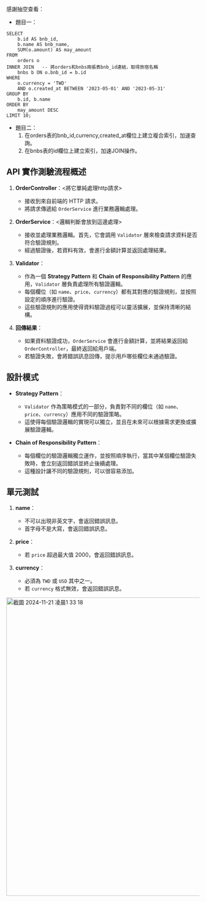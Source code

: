 感謝抽空查看：
- 題目一：
```
SELECT    
    b.id AS bnb_id,
    b.name AS bnb_name,
    SUM(o.amount) AS may_amount
FROM 
    orders o
INNER JOIN   -- 將orders和bnbs兩張表bnb_id連結，取得旅宿名稱
    bnbs b ON o.bnb_id = b.id
WHERE 
    o.currency = 'TWD'
    AND o.created_at BETWEEN '2023-05-01' AND '2023-05-31'
GROUP BY 
    b.id, b.name
ORDER BY 
    may_amount DESC
LIMIT 10;
```
- 題目二：
  1. 在orders表的bnb_id,currency,created_at欄位上建立複合索引，加速查詢。
  2. 在bnbs表的id欄位上建立索引，加速JOIN操作。

## API 實作測驗流程概述
1. **OrderController**：<將它單純處理http請求>
   - 接收到來自前端的 HTTP 請求。
   - 將請求傳遞給 `OrderService` 進行業務邏輯處理。
   
2. **OrderService**：<邏輯判斷會放到這邊處理>
   - 接收並處理業務邏輯。首先，它會調用 `Validator` 層來檢查請求資料是否符合驗證規則。
   - 經過驗證後，若資料有效，會進行金額計算並返回處理結果。
   
3. **Validator**：
   - 作為一個 **Strategy Pattern** 和 **Chain of Responsibility Pattern** 的應用，`Validator` 層負責處理所有驗證邏輯。
   - 每個欄位（如 `name`、`price`、`currency`）都有其對應的驗證規則，並按照設定的順序進行驗證。
   - 這些驗證規則的應用使得資料驗證過程可以靈活擴展，並保持清晰的結構。
   
4. **回傳結果**：
   - 如果資料驗證成功，`OrderService` 會進行金額計算，並將結果返回給 `OrderController`，最終返回給用戶端。
   - 若驗證失敗，會將錯誤訊息回傳，提示用戶哪些欄位未通過驗證。

## 設計模式

- **Strategy Pattern**：
  - `Validator` 作為策略模式的一部分，負責對不同的欄位（如 `name`、`price`、`currency`）應用不同的驗證策略。
  - 這使得每個驗證邏輯的實現可以獨立，並且在未來可以根據需求更換或擴展驗證邏輯。

- **Chain of Responsibility Pattern**：
  - 每個欄位的驗證邏輯獨立運作，並按照順序執行，當其中某個欄位驗證失敗時，會立刻返回錯誤並終止後續處理。
  - 這種設計讓不同的驗證規則，可以很容易添加。

## 單元測試
1. **name**：
   - 不可以出現非英文字，會返回錯誤訊息。
   - 首字母不是大寫，會返回錯誤訊息。

2. **price**：
   - 若 `price` 超過最大值 2000，會返回錯誤訊息。

3. **currency**：
   - 必須為 `TWD` 或 `USD` 其中之一。
   - 若 `currency` 格式無效，會返回錯誤訊息。
<img width="777" alt="截圖 2024-11-21 凌晨1 33 18" src="https://github.com/user-attachments/assets/e16d3cc1-6ae4-422d-8152-86bae3e0c0d3">
     
